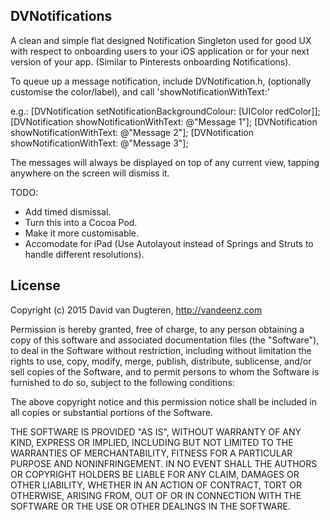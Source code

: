 DVNotifications
---

A clean and simple flat designed Notification Singleton used for good UX with respect to onboarding users to your iOS application or for your next version of your app. (Similar to Pinterests onboarding Notifications).

To queue up a message notification, include DVNotification.h, (optionally customise the color/label), and call 'showNotificationWithText:'

e.g.:
[DVNotification setNotificationBackgroundColour: [UIColor redColor]];
[DVNotification showNotificationWithText: @"Message 1"];
[DVNotification showNotificationWithText: @"Message 2"];
[DVNotification showNotificationWithText: @"Message 3"];

The messages will always be displayed on top of any current view, tapping anywhere on the screen will dismiss it.

TODO:
- Add timed dismissal.
- Turn this into a Cocoa Pod.
- Make it more customisable.
- Accomodate for iPad (Use Autolayout instead of Springs and Struts to handle different resolutions).

License
---

Copyright (c) 2015 David van Dugteren, http://vandeenz.com

Permission is hereby granted, free of charge, to any person obtaining
a copy of this software and associated documentation files (the
"Software"), to deal in the Software without restriction, including
without limitation the rights to use, copy, modify, merge, publish,
distribute, sublicense, and/or sell copies of the Software, and to
permit persons to whom the Software is furnished to do so, subject to
the following conditions:

The above copyright notice and this permission notice shall be
included in all copies or substantial portions of the Software.

THE SOFTWARE IS PROVIDED "AS IS", WITHOUT WARRANTY OF ANY KIND,
EXPRESS OR IMPLIED, INCLUDING BUT NOT LIMITED TO THE WARRANTIES OF
MERCHANTABILITY, FITNESS FOR A PARTICULAR PURPOSE AND
NONINFRINGEMENT. IN NO EVENT SHALL THE AUTHORS OR COPYRIGHT HOLDERS BE
LIABLE FOR ANY CLAIM, DAMAGES OR OTHER LIABILITY, WHETHER IN AN ACTION
OF CONTRACT, TORT OR OTHERWISE, ARISING FROM, OUT OF OR IN CONNECTION
WITH THE SOFTWARE OR THE USE OR OTHER DEALINGS IN THE SOFTWARE.

